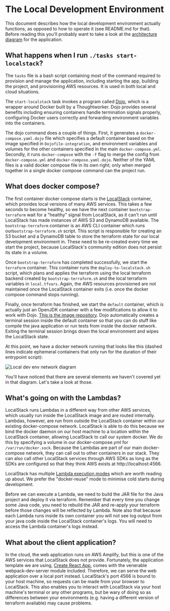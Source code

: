 # The Local Development Environment

This document describes how the local development environment actually functions, as opposed to how to operate it (see
README.md for that). Before reading this you'll probably want to take a look at
the [architecture diagram](https://drive.google.com/file/d/1-Z5MFNIipXgwOMj7N0L_8NOSiAvT_Mh4/view?usp=sharing) for the
application.

## What happens when I run `./tasks start-localstack`?

The `tasks` file is a bash script containing most of the command required to provision and manage the application,
including starting the app, building the project, and provisioning AWS resources. It is used in both local and cloud
situations.

The `start-localstack` task invokes a program called [Dojo](https://github.com/kudulab/dojo), which is a wrapper around
Docker built by a Thoughtworker. Dojo provides several benefits including ensuring containers handle termination signals
properly, configuring Docker users correctly and forwarding environment variables into the containers.

The dojo command does a couple of things. First, it generates a `docker-compose.yaml.dojo` file which specifies a
default container based on the image specified in `Dojofile-integration`, and environment variables and volumes for the
other containers specified in the main `docker-compose.yml`. Secondly, it runs `docker-compose` with the `-f` flag to
merge the config from `docker-compose.yml` and `docker-compose.yaml.dojo`. Neither of the YAML files is a valid docker
compose file in its own right; only when merged together in a single docker compose command can the project run.

## What does docker compose?

The first container docker compose starts is the [LocalStack](https://localstack.cloud/) container, which provides local
versions of many AWS services. This takes a few seconds to become healthy, so we have the next
container `bootstrap-terraform` wait for a "healthy" signal from
LocalStack, as it can't run until LocalStack has made instances of AWS S3 and DynamoDB available.
The `bootstrap-terraform` container is an AWS CLI container which runs our`bootstrap-terraform.sh` script. This script
is responsible for creating an S3 bucket and a
DynamoDB table to store the terraform state for our local development environment in. These need to be re-created every
time we start the project, because LocalStack's community edition does not persist its state in a volume.

Once `bootstrap-terraform` has completed successfully, we start the `terraform` container. This container runs
the `deploy-to-localstack.sh` script, which plans and applies the terraform using the local terraform backend created
by `bootstrap-terraform.sh` and the local terraform variables in `local.tfvars`. Again, the AWS resources provisioned
are not maintained once the LocalStack container exits (i.e. once the docker compose command stops running).

Finally, once terraform has finished, we start the `default` container, which is actually just an OpenJDK container with
a few modifications to allow it to work with
Dojo. [This is the image repository](https://github.com/nhsconnect/prm-deductions-docker-openjdk-dojo). Dojo
automatically creates a terminal session inside the default container so that you can do stuff like compile the java
application or run tests from inside the docker network. Exiting the terminal session brings down the local environment
and wipes the
LocalStack state.

At this point, we have a docker network running that looks like this (dashed lines indicate ephemeral containers that
only run for the duration of their entrypoint script):

![Local dev env network diagram](/Users/ryan/Projects/nhs/document-store-prototype/documentation/tech/local-dev-env.png)

You'll have noticed that there are several elements we haven't covered yet in that diagram. Let's take a look at those.

## What's going on with the Lambdas?

LocalStack runs Lambdas in a different way from other AWS services, which usually run inside the LocalStack image and
are routed internally. Lambdas, however, are run from outside the LocalStack container within our existing
docker-compose network. LocalStack is able to do this because we bind the docker daemon on our host machine to a
location within the LocalStack container, allowing LocalStack to call our system docker. We do this by specifying a
volume in our docker-compose.yml for `/var/run/docker.sock`. Because the Lambdas are part of our main docker-compose
network, they can call out to other containers in our stack. They can also call other LocalStack services through AWS
SDKs as long as the SDKs are configured so that they think AWS exists at http://localhost:4566.

LocalStack has multiple [Lambda execution modes](https://docs.localstack.cloud/references/lambda-executors/) which are
worth reading up about. We prefer the "docker-reuse" mode to minimise cold starts during development.

Before we can execute a Lambda, we need to build the JAR file for the Java project and deploy it via terraform. Remember
that every time you change some Java code, you need to rebuild the JAR and re-apply your terraform before those changes
will be reflected by Lambda. Note also that because each Lambda runs inside its own container you will not see log
output from your java code inside the LocalStack container's logs. You will need to access the Lambda container's logs
instead.

## What about the client application?

In the cloud, the web application runs on AWS Amplify, but this is one of the AWS services that LocalStack does not
provide.
Fortunately, the application template we are using, [Create React App](https://create-react-app.dev/), comes with the
venerable webpack-dev-server module included. Therefore, we can serve the web application over a local port instead.
LocalStack's port 4566 is bound to your host machine, so requests can be made from your browser to LocalStack. This also
enables you to interact with LocalStack via your host machine's terminal or any other programs, but be wary of doing so
as differences between your environments (e.g. having a different version of terraform available) may cause problems.





